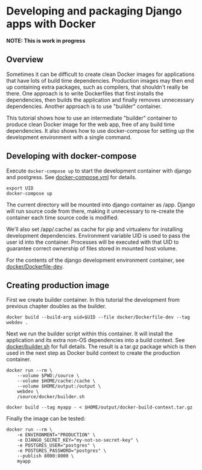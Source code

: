 
# Developing and packaging Django apps with Docker



**NOTE: This is work in progress**


## Overview

Sometimes it can be difficult to create clean Docker images for
applications that have lots of build time dependencies. Production
images may then end up containing extra packages, such as compilers,
that shouldn't really be there. One approach is to write Dockerfiles
that first installs the dependencies, then builds the application and
finally removes unnecessary dependencies. Another approach is to use
"builder" container.

This tutorial shows how to use an intermediate "builder" container to
produce clean Docker image for the web app, free of any build time
dependencies.  It also shows how to use docker-compose for setting up
the development environment with a single command.


## Developing with docker-compose

Execute `docker-compose up` to start the development container with
django and postgress.  See [docker-compose.yml](docker-compose.yml)
for details.

    export UID
    docker-compose up


The current directory will be mounted into django container as /app.
Django will run source code from there, making it unnecessary to
re-create the container each time source code is modified.

We'll also set /app/.cache/ as cache for pip and virtualenv for
installing development dependencies.  Environment variable UID is used
to pass the user id into the container.  Processes will be executed
with that UID to guarantee correct ownership of files stored in
mounted host volume.

For the contents of the django development environment container, see
[docker/Dockerfile-dev](docker/Dockerfile-dev).


## Creating production image

First we create builder container.  In this tutorial the development
from previous chapter doubles as the builder.

    docker build --build-arg uid=$UID --file docker/Dockerfile-dev --tag webdev .


Next we run the builder script within this container.  It will install
the application and its extra non-OS dependencies into a build
context.  See [docker/builder.sh](docker/builder.sh) for full details.
The result is a tar.gz package which is then used in the next step as
Docker build context to create the production container.

    docker run --rm \
        --volume $PWD:/source \
        --volume $HOME/cache:/cache \
        --volume $HOME/output:/output \
        webdev \
        /source/docker/builder.sh

    docker build --tag myapp - < $HOME/output/docker-build-context.tar.gz


Finally the image can be tested:

    docker run --rm \
        -e ENVIRONMENT="PRODUCTION" \
        -e DJANGO_SECRET_KEY="my-not-so-secret-key" \
        -e POSTGRES_USER="postgres" \
        -e POSTGRES_PASSWORD="postgres" \
        --publish 8000:8000 \
        myapp


